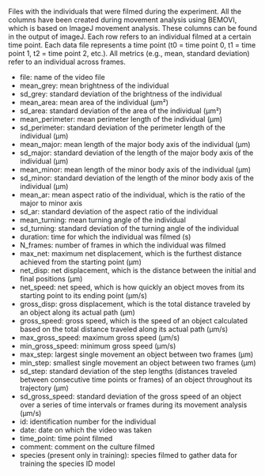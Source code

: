 Files with the individuals that were filmed during the experiment. All the columns have been created during movement analysis using BEMOVI, which is based on ImageJ movement analysis. These columns can be found in the output of imageJ. Each row refers to an individual filmed at a certain time point. Each data file represents a time point (t0 = time point 0, t1 = time point 1, t2 = time point 2, etc.). All metrics (e.g., mean, standard deviation) refer to an individual across frames.   

- file: name of the video file 
- mean_grey: mean brightness of the individual
- sd_grey: standard deviation of the brightness of the individual
- mean_area: mean area of the individual (µm²)
- sd_area: standard deviation of the area of the individual (µm²)
- mean_perimeter: mean perimeter length of the individual (µm)
- sd_perimeter: standard deviation of the perimeter length of the individual (µm)
- mean_major: mean length of the major body axis of the individual (µm)
- sd_major: standard deviation of the length of the major body axis of the individual (µm)
- mean_minor: mean length of the minor body axis of the individual (µm)
- sd_minor: standard deviation of the length of the minor body axis of the individual (µm)
- mean_ar: mean aspect ratio of the individual, which is the ratio of the major to minor axis 
- sd_ar: standard deviation of the aspect ratio of the individual
- mean_turning: mean turning angle of the individual
- sd_turning: standard deviation of the turning angle of the individual
- duration: time for which the individual was filmed (s)
- N_frames: number of frames in which the individual was filmed
- max_net: maximum net displacement, which is the furthest distance achieved from the starting point (µm)
- net_disp: net displacement, which is the distance between the initial and final positions (µm)
- net_speed: net speed, which is how quickly an object moves from its starting point to its ending point (µm/s)
- gross_disp: gross displacement, which is the total distance traveled by an object along its actual path (µm)
- gross_speed: gross speed, which is the speed of an object calculated based on the total distance traveled along its actual path (µm/s)
- max_gross_speed: maximum gross speed (µm/s)
- min_gross_speed: minimum gross speed (µm/s)
- max_step: largest single movement an object between two frames (µm)
- min_step: smallest single movement an object between two frames (µm)
- sd_step: standard deviation of the step lengths (distances traveled between consecutive time points or frames) of an object throughout its trajectory (µm)
- sd_gross_speed: standard deviation of the gross speed of an object over a series of time intervals or frames during its movement analysis (µm/s)
- id: identification number for the individual
- date: date on which the video was taken
- time_point: time point filmed
- comment: comment on the culture filmed
- species (present only in training): species filmed to gather data for training the species ID model